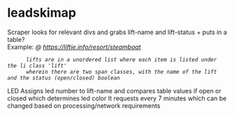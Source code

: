 # leadskimap


Scraper looks for relevant divs and grabs lift-name and lift-status + puts in a table? <br>
 Example:  <i> @ https://liftie.info/resort/steamboat
 
          lifts are in a unordered list where each item is listed under the li class 'lift'
          wherein there are two span classes, with the name of the lift and the status (open/closed) boolean         
          
 </i>         
LED Assigns led number to lift-name and compares table values if open or closed which determines led color
It requests every 7 minutes which can be changed based on processing/network requirements

